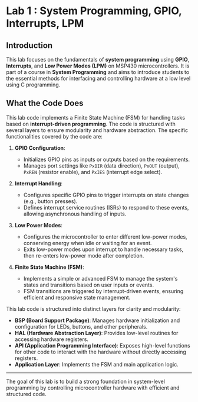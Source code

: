 # Lab 1 : System Programming, GPIO, Interrupts, LPM

## Introduction
This lab focuses on the fundamentals of **system programming** using **GPIO**, **Interrupts**, and **Low Power Modes (LPM)** on MSP430 microcontrollers. It is part of a course in **System Programming** and aims to introduce students to the essential methods for interfacing and controlling hardware at a low level using C programming. 

## What the Code Does
This lab code implements a Finite State Machine (FSM) for handling tasks based on **interrupt-driven programming**. The code is structured with several layers to ensure modularity and hardware abstraction. The specific functionalities covered by the code are:

1. **GPIO Configuration**:
   - Initializes GPIO pins as inputs or outputs based on the requirements.
   - Manages port settings like `PxDIR` (data direction), `PxOUT` (output), `PxREN` (resistor enable), and `PxIES` (interrupt edge select).

2. **Interrupt Handling**:
   - Configures specific GPIO pins to trigger interrupts on state changes (e.g., button presses).
   - Defines interrupt service routines (ISRs) to respond to these events, allowing asynchronous handling of inputs.

3. **Low Power Modes**:
   - Configures the microcontroller to enter different low-power modes, conserving energy when idle or waiting for an event.
   - Exits low-power modes upon interrupt to handle necessary tasks, then re-enters low-power mode after completion.

4. **Finite State Machine (FSM)**:
   - Implements a simple or advanced FSM to manage the system's states and transitions based on user inputs or events.
   - FSM transitions are triggered by interrupt-driven events, ensuring efficient and responsive state management.

This lab code is structured into distinct layers for clarity and modularity:
- **BSP (Board Support Package)**: Manages hardware initialization and configuration for LEDs, buttons, and other peripherals.
- **HAL (Hardware Abstraction Layer)**: Provides low-level routines for accessing hardware registers.
- **API (Application Programming Interface)**: Exposes high-level functions for other code to interact with the hardware without directly accessing registers.
- **Application Layer**: Implements the FSM and main application logic.

---

The goal of this lab is to build a strong foundation in system-level programming by controlling microcontroller hardware with efficient and structured code.

